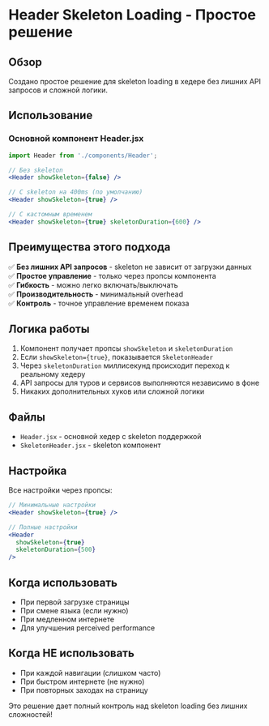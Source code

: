 # Header Skeleton Loading - Простое решение

## Обзор

Создано простое решение для skeleton loading в хедере без лишних API запросов и сложной логики.

## Использование

### Основной компонент Header.jsx

```jsx
import Header from './components/Header';

// Без skeleton
<Header showSkeleton={false} />

// С skeleton на 400ms (по умолчанию)  
<Header showSkeleton={true} />

// С кастомным временем
<Header showSkeleton={true} skeletonDuration={600} />
```

## Преимущества этого подхода

✅ **Без лишних API запросов** - skeleton не зависит от загрузки данных  
✅ **Простое управление** - только через пропсы компонента  
✅ **Гибкость** - можно легко включать/выключать  
✅ **Производительность** - минимальный overhead  
✅ **Контроль** - точное управление временем показа  

## Логика работы

1. Компонент получает пропсы `showSkeleton` и `skeletonDuration`
2. Если `showSkeleton={true}`, показывается `SkeletonHeader`
3. Через `skeletonDuration` миллисекунд происходит переход к реальному хедеру
4. API запросы для туров и сервисов выполняются независимо в фоне
5. Никаких дополнительных хуков или сложной логики

## Файлы

- `Header.jsx` - основной хедер с skeleton поддержкой
- `SkeletonHeader.jsx` - skeleton компонент

## Настройка

Все настройки через пропсы:

```jsx
// Минимальные настройки
<Header showSkeleton={true} />

// Полные настройки
<Header 
  showSkeleton={true} 
  skeletonDuration={500}
/>
```

## Когда использовать

- При первой загрузке страницы
- При смене языка (если нужно)
- При медленном интернете
- Для улучшения perceived performance

## Когда НЕ использовать

- При каждой навигации (слишком часто)
- При быстром интернете (не нужно)
- При повторных заходах на страницу

Это решение дает полный контроль над skeleton loading без лишних сложностей!